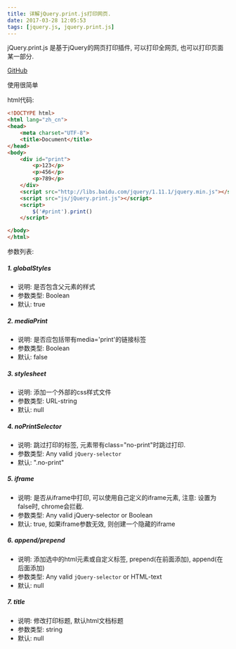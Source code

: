 ```yaml
---
title: 详解jQuery.print.js打印网页.
date: 2017-03-28 12:05:53
tags: [jquery.js, jquery.print.js]
---
```


jQuery.print.js 是基于jQuery的网页打印插件, 可以打印全网页, 也可以打印页面某一部分.

[GitHub](https://github.com/DoersGuild/jQuery.print)

使用很简单

<!--more-->

html代码:
```html
<!DOCTYPE html>
<html lang="zh_cn">
<head>
	<meta charset="UTF-8">
	<title>Document</title>
</head>
<body>
	<div id="print">
		<p>123</p>
		<p>456</p>
		<p>789</p>
	</div>
	<script src="http://libs.baidu.com/jquery/1.11.1/jquery.min.js"></script>
	<script src="js/jQuery.print.js"></script>
	<script>
		$('#print').print()
	</script>

</body>
</html>
```

参数列表:

##### 1. globalStyles
* 说明: 是否包含父元素的样式
* 参数类型: Boolean
* 默认: true

##### 2. mediaPrint
* 说明: 是否应包括带有media='print'的链接标签
* 参数类型: Boolean
* 默认: false

##### 3. stylesheet
* 说明: 添加一个外部的css样式文件
* 参数类型: URL-string
* 默认: null

##### 4. noPrintSelector
* 说明: 跳过打印的标签, 元素带有class="no-print"时跳过打印.
* 参数类型: Any valid `jQuery-selector`
* 默认: ".no-print"

##### 5. iframe
* 说明: 是否从iframe中打印, 可以使用自己定义的iframe元素, 注意: 设置为false时, chrome会拦截.
* 参数类型: Any valid jQuery-selector or Boolean
* 默认: true, 如果iframe参数无效, 则创建一个隐藏的iframe

##### 6. append/prepend
* 说明: 添加选中的html元素或自定义标签, prepend(在前面添加), append(在后面添加)
* 参数类型: Any valid `jQuery-selector` or HTML-text
* 默认: null

##### 7. title
* 说明: 修改打印标题, 默认html文档标题
* 参数类型: string
* 默认: null






